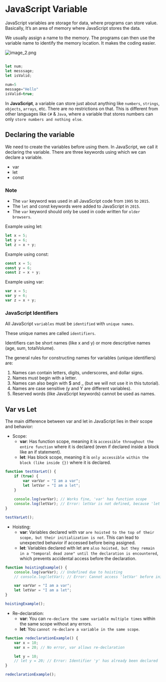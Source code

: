 # JavaScript Variable

JavaScript variables are storage for data, where programs can store value. Basically, It’s an area of memory where JavaScript stores the data.

We usually assign a name to the memory. The programs can then use the variable name to identify the memory location. It makes the coding easier.

![image_2.png](image_2.png)
```js
 
let num;
let messsage;
let isValid;
 
num=5
message="Hello"
isValid=true;
```
In **JavaScript**, a variable can store just about anything like `numbers`, `strings`, `objects`, `arrays`, etc. There are no restrictions on that. This is different from other languages like `C#` & `Java`, where a variable that stores numbers can only `store numbers and nothing else`.

## Declaring the variable
We need to create the variables before using them. In JavaScript, we call it declaring the variable. There are three keywords using which we can declare a variable.
* var
* let
* const

### **Note**
* The `var` keyword was used in all JavaScript code from `1995` to `2015`.
* The `let` and const keywords were added to JavaScript in `2015`.
* The `var` keyword should only be used in code written for `older browsers`.

Example using let:
```js
let x = 5;
let y = 6;
let z = x + y;
```
Example using const: 
```js
const x = 5;
const y = 6;
const z = x + y;
```
Example using var:
```js
var x = 5;
var y = 6;
var z = x + y;
```

### JavaScript Identifiers
All JavaScript `variables` must be `identified` with `unique names`.

These unique names are called `identifiers`.

Identifiers can be short names (like x and y) or more descriptive names (age, sum, totalVolume).

The general rules for constructing names for variables (unique identifiers) are:

1. Names can contain letters, digits, underscores, and dollar signs.
2. Names must begin with a letter.
3. Names can also begin with $ and _ (but we will not use it in this tutorial).
4. Names are case sensitive (y and Y are different variables).
5. Reserved words (like JavaScript keywords) cannot be used as names.

## Var vs Let
The main difference between var and let in JavaScript lies in their scope and behavior:
* Scope:
  * **var**: Has function scope, meaning it is `accessible throughout the entire function` where it is declared (even if declared inside a block like an if statement).
  * **let**: Has block scope, meaning it is `only accessible within the block (like inside {})` where it is declared.
```js
function testVarLet() {
    if (true) {
        var varVar = "I am a var";
        let letVar = "I am a let";
    }
    
    console.log(varVar); // Works fine, 'var' has function scope
    console.log(letVar); // Error: letVar is not defined, because 'let' has block scope
}

testVarLet();
```
* Hoisting:
  * **var**: Variables declared with var `are hoisted to the top of their scope, but their initialization is not`. This can lead to unexpected behavior if accessed before being assigned.
  * **let**: Variables declared with let are `also hoisted, but they remain in a "temporal dead zone" until the declaration is encountered`, which prevents accidental access before the declaration.
```js
function hoistingExample() {
    console.log(varVar); // Undefined due to hoisting
    // console.log(letVar); // Error: Cannot access 'letVar' before initialization

    var varVar = "I am a var";
    let letVar = "I am a let";
}

hoistingExample();
```
* Re-declaration:
  * **var**: You can `re-declare the same variable multiple times` within the same scope without any errors.
  * **let**: You `cannot re-declare a variable in the same scope`.
```js
function redeclarationExample() {
    var x = 10;
    var x = 20; // No error, var allows re-declaration

    let y = 10;
    // let y = 20; // Error: Identifier 'y' has already been declared
}

redeclarationExample();
```
